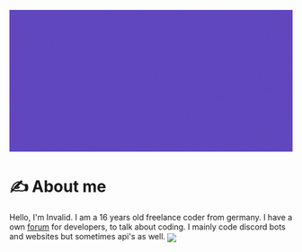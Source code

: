 [![Header](https://github.com/invaliduser231/invaliduser231/blob/17d8fc33abb9b04791b01b8caa39c9a952b54500/banner.gif "Header")](https://invalid-studios.tech/)

# ✍️ About me

Hello, I'm Invalid. I am a 16 years old freelance coder from germany. I have a own [forum](https://invalid-studios.tech) for developers, to talk about coding. I mainly code discord bots and websites but sometimes api's as well.
<img align="center" src="https://github-readme-stats.vercel.app/api/top-langs/?username=invaliduser231&theme=tokyonight" />


